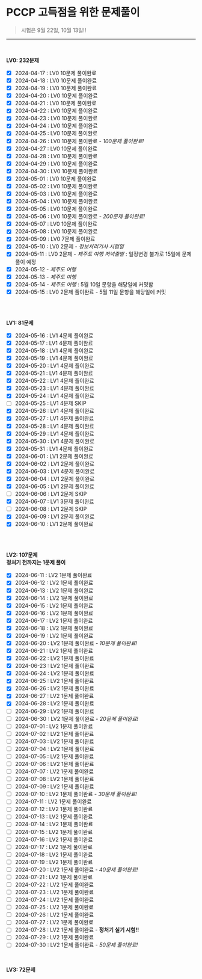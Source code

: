 # PCCP 고득점을 위한 문제풀이

> 시험은 9월 22일, 10월 13일!!

-----------------------------
<br>

**LV0: 232문제**
- [x]  2024-04-17 : LV0 10문제 풀이완료
- [x]  2024-04-18 : LV0 10문제 풀이완료
- [x]  2024-04-19 : LV0 10문제 풀이완료
- [x]  2024-04-20 : LV0 10문제 풀이완료
- [x]  2024-04-21 : LV0 10문제 풀이완료
- [x]  2024-04-22 : LV0 10문제 풀이완료
- [x]  2024-04-23 : LV0 10문제 풀이완료
- [x]  2024-04-24 : LV0 10문제 풀이완료
- [x]  2024-04-25 : LV0 10문제 풀이완료
- [x]  2024-04-26 : LV0 10문제 풀이완료 - *100문제 풀이완료!*
- [x]  2024-04-27 : LV0 10문제 풀이완료
- [x]  2024-04-28 : LV0 10문제 풀이완료
- [x]  2024-04-29 : LV0 10문제 풀이완료
- [x]  2024-04-30 : LV0 10문제 풀이완료
- [x]  2024-05-01 : LV0 10문제 풀이완료
- [x]  2024-05-02 : LV0 10문제 풀이완료
- [x]  2024-05-03 : LV0 10문제 풀이완료
- [x]  2024-05-04 : LV0 10문제 풀이완료
- [x]  2024-05-05 : LV0 10문제 풀이완료
- [x]  2024-05-06 : LV0 10문제 풀이완료 - *200문제 풀이완료!*
- [x]  2024-05-07 : LV0 10문제 풀이완료
- [x]  2024-05-08 : LV0 10문제 풀이완료
- [x]  2024-05-09 : LV0 7문제 풀이완료
- [x]  2024-05-10 : LV0 2문제 - *정보처리기사 시험일*
- [x]  2024-05-11 : LV0 2문제 - *제주도 여행 저녁출발* : 일정변경 불가로 15일에 문제풀이 예정
- [x]  2024-05-12 - *제주도 여행*
- [x]  2024-05-13 - *제주도 여행*
- [x]  2024-05-14 - *제주도 여행* : 5월 10일 문항을 해당일에 커밋함
- [x]  2024-05-15 : LV0 2문제 풀이완료 - 5월 11일 문항을 해당일에 커밋
<br>
<br>

**LV1: 81문제**
- [x]  2024-05-16 : LV1 4문제 풀이완료
- [x]  2024-05-17 : LV1 4문제 풀이완료
- [x]  2024-05-18 : LV1 4문제 풀이완료
- [x]  2024-05-19 : LV1 4문제 풀이완료
- [x]  2024-05-20 : LV1 4문제 풀이완료
- [x]  2024-05-21 : LV1 4문제 풀이완료
- [x]  2024-05-22 : LV1 4문제 풀이완료
- [x]  2024-05-23 : LV1 4문제 풀이완료
- [x]  2024-05-24 : LV1 4문제 풀이완료
- [ ]  2024-05-25 : LV1 4문제 SKIP
- [x]  2024-05-26 : LV1 4문제 풀이완료
- [x]  2024-05-27 : LV1 4문제 풀이완료
- [x]  2024-05-28 : LV1 4문제 풀이완료
- [x]  2024-05-29 : LV1 4문제 풀이완료
- [x]  2024-05-30 : LV1 4문제 풀이완료
- [x]  2024-05-31 : LV1 4문제 풀이완료
- [x]  2024-06-01 : LV1 2문제 풀이완료
- [x]  2024-06-02 : LV1 2문제 풀이완료
- [x]  2024-06-03 : LV1 4문제 풀이완료
- [x]  2024-06-04 : LV1 2문제 풀이완료
- [x]  2024-06-05 : LV1 2문제 풀이완료
- [ ]  2024-06-06 : LV1 2문제 SKIP
- [x]  2024-06-07 : LV1 3문제 풀이완료
- [ ]  2024-06-08 : LV1 2문제 SKIP
- [x]  2024-06-09 : LV1 2문제 풀이완료
- [x]  2024-06-10 : LV1 2문제 풀이완료
<br>
<br>

**LV2: 107문제**
<br>
**정처기 전까지는 1문제 풀이**
- [x]  2024-06-11 : LV2 1문제 풀이완료
- [x]  2024-06-12 : LV2 1문제 풀이완료
- [x]  2024-06-13 : LV2 1문제 풀이완료
- [x]  2024-06-14 : LV2 1문제 풀이완료
- [x]  2024-06-15 : LV2 1문제 풀이완료
- [x]  2024-06-16 : LV2 1문제 풀이완료
- [x]  2024-06-17 : LV2 1문제 풀이완료
- [x]  2024-06-18 : LV2 1문제 풀이완료
- [x]  2024-06-19 : LV2 1문제 풀이완료
- [x]  2024-06-20 : LV2 1문제 풀이완료 - *10문제 풀이완료!*
- [x]  2024-06-21 : LV2 1문제 풀이완료
- [x]  2024-06-22 : LV2 1문제 풀이완료
- [x]  2024-06-23 : LV2 1문제 풀이완료
- [x]  2024-06-24 : LV2 1문제 풀이완료
- [x]  2024-06-25 : LV2 1문제 풀이완료
- [x]  2024-06-26 : LV2 1문제 풀이완료
- [x]  2024-06-27 : LV2 1문제 풀이완료
- [x]  2024-06-28 : LV2 1문제 풀이완료
- [ ]  2024-06-29 : LV2 1문제 풀이완료
- [ ]  2024-06-30 : LV2 1문제 풀이완료 - *20문제 풀이완료!*
- [ ]  2024-07-01 : LV2 1문제 풀이완료
- [ ]  2024-07-02 : LV2 1문제 풀이완료
- [ ]  2024-07-03 : LV2 1문제 풀이완료
- [ ]  2024-07-04 : LV2 1문제 풀이완료
- [ ]  2024-07-05 : LV2 1문제 풀이완료
- [ ]  2024-07-06 : LV2 1문제 풀이완료
- [ ]  2024-07-07 : LV2 1문제 풀이완료
- [ ]  2024-07-08 : LV2 1문제 풀이완료
- [ ]  2024-07-09 : LV2 1문제 풀이완료
- [ ]  2024-07-10 : LV2 1문제 풀이완료 - *30문제 풀이완료!*
- [ ]  2024-07-11 : LV2 1문제 풀이완료
- [ ]  2024-07-12 : LV2 1문제 풀이완료
- [ ]  2024-07-13 : LV2 1문제 풀이완료
- [ ]  2024-07-14 : LV2 1문제 풀이완료
- [ ]  2024-07-15 : LV2 1문제 풀이완료
- [ ]  2024-07-16 : LV2 1문제 풀이완료
- [ ]  2024-07-17 : LV2 1문제 풀이완료
- [ ]  2024-07-18 : LV2 1문제 풀이완료
- [ ]  2024-07-19 : LV2 1문제 풀이완료
- [ ]  2024-07-20 : LV2 1문제 풀이완료 - *40문제 풀이완료!*
- [ ]  2024-07-21 : LV2 1문제 풀이완료
- [ ]  2024-07-22 : LV2 1문제 풀이완료
- [ ]  2024-07-23 : LV2 1문제 풀이완료
- [ ]  2024-07-24 : LV2 1문제 풀이완료
- [ ]  2024-07-25 : LV2 1문제 풀이완료
- [ ]  2024-07-26 : LV2 1문제 풀이완료
- [ ]  2024-07-27 : LV2 1문제 풀이완료
- [ ]  2024-07-28 : LV2 1문제 풀이완료 - **정처기 실기 시험!!**
- [ ]  2024-07-29 : LV2 1문제 풀이완료
- [ ]  2024-07-30 : LV2 1문제 풀이완료 - *50문제 풀이완료!*

<br>

**LV3: 72문제**